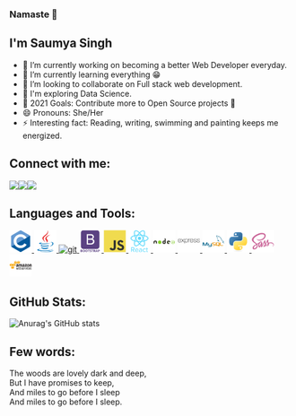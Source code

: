 ### Namaste 🙏

<!--
**ssaumyaa7/ssaumyaa7** is a ✨ _special_ ✨ repository because its `README.md` (this file) appears on your GitHub profile.
-->

## I'm Saumya Singh

- 🔭 I’m currently working on becoming a better Web Developer everyday. 
- 🌱 I’m currently learning everything 😁
- 👯 I’m looking to collaborate on Full stack web development.
- 🚀 I'm exploring Data Science.
- 🥅 2021 Goals: Contribute more to Open Source projects 👷
- 😄 Pronouns: She/Her
- ⚡ Interesting fact: Reading, writing, swimming and painting keeps me energized.


## Connect with me:

<a href="https://twitter.com/ssaumyaa_7" target="_blank"><img height="25" align="left" src="https://image.flaticon.com/icons/svg/2111/2111703.svg?raw=true"></a>
<a href="https://www.linkedin.com/in/ssaumyaa7/" target="_blank"><img height="25" align="left" src="https://image.flaticon.com/icons/svg/2111/2111465.svg?raw=true"></a>
<a href="https://www.instagram.com/ssaumyaa_7/" target="_blank"><img height="25" align="left" src="https://upload.wikimedia.org/wikipedia/commons/thumb/e/e7/Instagram_logo_2016.svg/768px-Instagram_logo_2016.svg.png"></a>

<br>



## Languages and Tools:
<p align="left"> 
   <a href="https://www.cprogramming.com/" target="_blank"> <img src="https://raw.githubusercontent.com/devicons/devicon/master/icons/c/c-original.svg" alt="c" width="40" height="40"/> </a> 
   <a href="https://www.java.com" target="_blank"> <img src="https://raw.githubusercontent.com/devicons/devicon/master/icons/java/java-original.svg" alt="java" width="40" height="40"/> </a> 
   <a href="https://git-scm.com/" target="_blank"> <img src="https://www.vectorlogo.zone/logos/git-scm/git-scm-icon.svg" alt="git" width="40" height="40"/> </a> 
   <a href="https://getbootstrap.com" target="_blank"> <img src="https://raw.githubusercontent.com/devicons/devicon/master/icons/bootstrap/bootstrap-plain-wordmark.svg" alt="bootstrap" width="40" height="40"/> </a> 
    <a href="https://developer.mozilla.org/en-US/docs/Web/JavaScript" target="_blank"> <img src="https://raw.githubusercontent.com/devicons/devicon/master/icons/javascript/javascript-original.svg" alt="javascript" width="40" height="40"/> </a> 
    <a href="https://reactjs.org/" target="_blank"> <img src="https://raw.githubusercontent.com/devicons/devicon/master/icons/react/react-original-wordmark.svg" alt="react" width="40" height="40"/> </a> 
    <a href="https://nodejs.org" target="_blank"> <img src="https://raw.githubusercontent.com/devicons/devicon/master/icons/nodejs/nodejs-original-wordmark.svg" alt="nodejs" width="40" height="40"/> </a> 
    <a href="https://expressjs.com" target="_blank"> <img src="https://raw.githubusercontent.com/devicons/devicon/master/icons/express/express-original-wordmark.svg" alt="express" width="40" height="40"/> </a> 
    <a href="https://www.mysql.com/" target="_blank"> <img src="https://raw.githubusercontent.com/devicons/devicon/master/icons/mysql/mysql-original-wordmark.svg" alt="mysql" width="40" height="40"/> </a> 
    <a href="https://www.python.org" target="_blank"> <img src="https://raw.githubusercontent.com/devicons/devicon/master/icons/python/python-original.svg" alt="python" width="40" height="40"/> </a> 
    <a href="https://sass-lang.com" target="_blank"> <img src="https://raw.githubusercontent.com/devicons/devicon/master/icons/sass/sass-original.svg" alt="sass" width="40" height="40"/> </a> 
    <a href="https://aws.amazon.com" target="_blank"> <img src="https://raw.githubusercontent.com/devicons/devicon/master/icons/amazonwebservices/amazonwebservices-original-wordmark.svg" alt="aws" width="40" height="40"/> </a> 
 
</p>

## GitHub Stats:
![Anurag's GitHub stats](https://github-readme-stats.vercel.app/api?username=ssaumyaa7&show_icons=true&theme=dark)

## Few words:
<p>
  The woods are lovely dark and deep,<br>
  But I have promises to keep,<br>
  And miles to go before I sleep<br>
  And miles to go before I sleep.<br>

</p>
